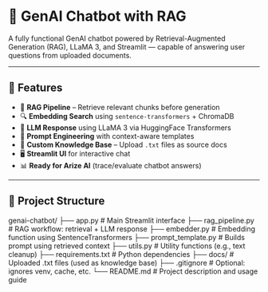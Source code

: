 # 🤖 GenAI Chatbot with RAG

A fully functional GenAI chatbot powered by Retrieval-Augmented Generation (RAG), LLaMA 3, and Streamlit — capable of answering user questions from uploaded documents.

---

## 🚀 Features

- 🧠 **RAG Pipeline** – Retrieve relevant chunks before generation  
- 🔍 **Embedding Search** using `sentence-transformers` + ChromaDB  
- 💬 **LLM Response** using LLaMA 3 via HuggingFace Transformers  
- 🧾 **Prompt Engineering** with context-aware templates  
- 📄 **Custom Knowledge Base** – Upload `.txt` files as source docs  
- 🖥️ **Streamlit UI** for interactive chat  
- 📊 **Ready for Arize AI** (trace/evaluate chatbot answers)

---

## 📁 Project Structure
genai-chatbot/
├── app.py                 # Main Streamlit interface
├── rag_pipeline.py        # RAG workflow: retrieval + LLM response
├── embedder.py            # Embedding function using SentenceTransformers
├── prompt_template.py     # Builds prompt using retrieved context
├── utils.py               # Utility functions (e.g., text cleanup)
├── requirements.txt       # Python dependencies
├── docs/                  # Uploaded .txt files (used as knowledge base)
├── .gitignore             # Optional: ignores venv, cache, etc.
└── README.md              # Project description and usage guide

